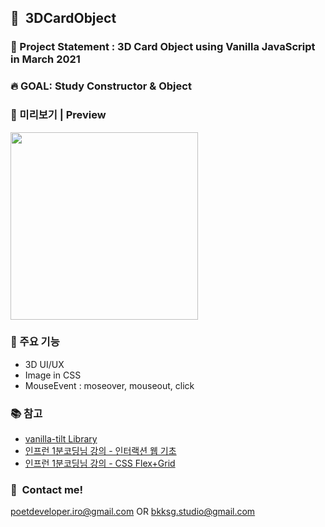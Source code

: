 ## :whale2:&nbsp;&nbsp;3DCardObject
### :dizzy:&nbsp;Project Statement : 3D Card Object using Vanilla JavaScript in March 2021
### :fire:&nbsp;GOAL: Study Constructor & Object 
### :monocle_face:&nbsp;미리보기 | Preview
<img src="https://user-images.githubusercontent.com/90435185/205215190-0e530e51-0870-4b10-9893-9478c197c81e.gif" height="300"/>

### :wrench:&nbsp;주요 기능
 * 3D UI/UX
 * Image in CSS
 * MouseEvent : moseover, mouseout, click
### :books: 참고 
* [vanilla-tilt Library](https://micku7zu.github.io/vanilla-tilt.js/)
* [인프런 1분코딩님 강의 - 인터랙션 웹 기초](https://www.inflearn.com/course/interactive_web/)
* [인프런 1분코딩님 강의 - CSS Flex+Grid](https://www.inflearn.com/course/css-flex-grid-%EC%A0%9C%EB%8C%80%EB%A1%9C-%EC%9D%B5%ED%9E%88%EA%B8%B0/)

### :calling:&nbsp;&nbsp;Contact me!
poetdeveloper.iro@gmail.com OR bkksg.studio@gmail.com
